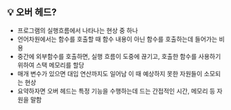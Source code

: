 <aside>
<h2>💡 오버 헤드?</h2>

</aside>

- 프로그램의 실행흐름에서 나타나는 현상 중 하나
- 언어차원에서는 함수를 호출할 때 함수 내용이 아닌 함수를 호출하는데 들어가는 비용
- 중간에 외부함수를 호출하면, 실행 흐름이 도중에 끊기고, 호출한 함수를 사용하기 위하여 스택 메모리를 할당
- 매개 변수가 있으면 대입 연산까지도 일어남 이 때 예상하지 못한 자원들이 소모되는 현상
- 요약하자면 오버 헤드는 특정 기능을 수행하는데 드는 간접적인 시간, 메모리 등 자원을 말함

